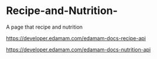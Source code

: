 # Recipe-and-Nutrition-
A page that recipe and nutrition 

https://developer.edamam.com/edamam-docs-recipe-api

https://developer.edamam.com/edamam-docs-nutrition-api
